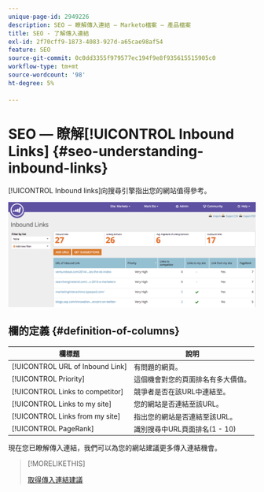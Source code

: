 ```yaml
---
unique-page-id: 2949226
description: SEO — 瞭解傳入連結 — Marketo檔案 — 產品檔案
title: SEO - 了解傳入連結
exl-id: 2f70cff9-1873-4083-927d-a65cae98af54
feature: SEO
source-git-commit: 0c0dd3355f979577ec194f9e8f935615515905c0
workflow-type: tm+mt
source-wordcount: '98'
ht-degree: 5%

---
```


# SEO — 瞭解[!UICONTROL Inbound Links] {#seo-understanding-inbound-links}

[!UICONTROL Inbound links]向搜尋引擎指出您的網站值得參考。

![](assets/image2014-9-18-13-3a18-3a10.png)

## 欄的定義 {#definition-of-columns}

| 欄標題 | 說明 |
|---|---|
| [!UICONTROL URL of Inbound Link] | 有問題的網頁。 |
| [!UICONTROL Priority] | 這個機會對您的頁面排名有多大價值。 |
| [!UICONTROL Links to competitor] | 競爭者是否在該URL中連結至。 |
| [!UICONTROL Links to my site] | 您的網站是否連結至該URL。 |
| [!UICONTROL Links from my site] | 指出您的網站是否連結至該URL。 |
| [!UICONTROL PageRank] | 識別搜尋中URL頁面排名(1 - 10) |

現在您已瞭解傳入連結，我們可以為您的網站建議更多傳入連結機會。

>[!MORELIKETHIS]
>
>[取得傳入連結建議](/help/marketo/product-docs/additional-apps/seo/inbound-links/seo-get-inbound-link-suggestions.md)
